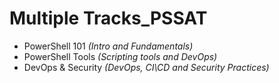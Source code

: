 

# Multiple Tracks_PSSAT

- PowerShell 101 *(Intro and Fundamentals)*
- PowerShell Tools *(Scripting tools and DevOps)*
- DevOps & Security *(DevOps, CI\CD and Security Practices)*
